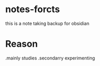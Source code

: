 # notes-forcts
this is a note taking backup for obsidian

# Reason
.mainly studies
.secondarry experimenting
